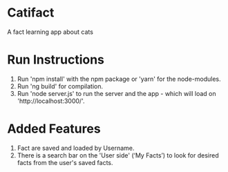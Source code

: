 # Catifact
A fact learning app about cats

# Run Instructions
1. Run 'npm install' with the npm package or 'yarn' for the node-modules.
2. Run 'ng build' for compilation.
3. Run 'node server.js' to run the server and the app - which will load on 'http://localhost:3000/'.

# Added Features
1. Fact are saved and loaded by Username.
2. There is a search bar on the 'User side' (‘My Facts’) to look for desired facts from the user's saved facts.

